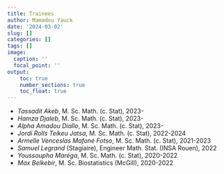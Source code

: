 ```yaml
---
title: Trainees
author: Mamadou Yauck
date: '2024-03-02'
slug: []
categories: []
tags: []
image:
  caption: ''
  focal_point: ''
output:
    toc: true
    number_sections: true
    toc_float: true
---
```


  * *Tassadit Akeb*,	M. Sc. Math. (c. Stat), 2023-
  * *Hamza Djaleb*, M. Sc. Math. (c. Stat), 2023-
  * *Alpha Amadou Diallo*, M. Sc. Math. (c. Stat), 2023-
  * *Jordi Rolls Teikeu Jatsa*, M. Sc. Math. (c. Stat), 2022-2024
  * *Armelle Venceslas Mafoné Fotso*, M. Sc. Math. (c. Stat), 2021-2023
  * *Samuel Legrand* (Stagiaire),	Engineer Math. Stat. (INSA Rouen), 2022
  * *Youssoupha Maréga*,	M. Sc. Math. (c. Stat), 2020-2022
  * *Max Belkebir*, M. Sc. Biostatistics (McGill), 2020-2022


